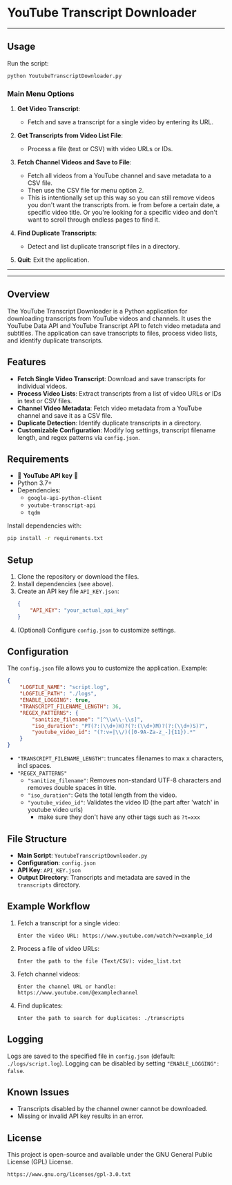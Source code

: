# YouTube Transcript Downloader

---

## Usage
Run the script:
```bash
python YoutubeTranscriptDownloader.py
```

### Main Menu Options
1. **Get Video Transcript**:
    - Fetch and save a transcript for a single video by entering its URL.

2. **Get Transcripts from Video List File**:
    - Process a file (text or CSV) with video URLs or IDs.

3. **Fetch Channel Videos and Save to File**:
    - Fetch all videos from a YouTube channel and save metadata to a CSV file.
    - Then use the CSV file for menu option 2.
    - This is intentionally set up this way so you can still remove videos you don't want the transcripts from. ie from before a certain date, a specific video title. Or you're looking for a specific video and don't want to scroll through endless pages to find it.

4. **Find Duplicate Transcripts**:
    - Detect and list duplicate transcript files in a directory.

5. **Quit**: Exit the application.

---
---

## Overview
The YouTube Transcript Downloader is a Python application for downloading transcripts from YouTube videos and channels. It uses the YouTube Data API and YouTube Transcript API to fetch video metadata and subtitles. The application can save transcripts to files, process video lists, and identify duplicate transcripts.

## Features
- **Fetch Single Video Transcript**: Download and save transcripts for individual videos.
- **Process Video Lists**: Extract transcripts from a list of video URLs or IDs in text or CSV files.
- **Channel Video Metadata**: Fetch video metadata from a YouTube channel and save it as a CSV file.
- **Duplicate Detection**: Identify duplicate transcripts in a directory.
- **Customizable Configuration**: Modify log settings, transcript filename length, and regex patterns via `config.json`.

## Requirements
- 🚨 **YouTube API key** 🚨
- Python 3.7+
- Dependencies:
  - `google-api-python-client`
  - `youtube-transcript-api`
  - `tqdm`

Install dependencies with:
```bash
pip install -r requirements.txt
```

## Setup
1. Clone the repository or download the files.
2. Install dependencies (see above).
3. Create an API key file `API_KEY.json`:
   ```json
   {
       "API_KEY": "your_actual_api_key"
   }
   ```
4. (Optional) Configure `config.json` to customize settings.

## Configuration
The `config.json` file allows you to customize the application. Example:
```json
{
    "LOGFILE_NAME": "script.log",
    "LOGFILE_PATH": "./logs",
    "ENABLE_LOGGING": true,
    "TRANSCRIPT_FILENAME_LENGTH": 36,
    "REGEX_PATTERNS": {
        "sanitize_filename": "[^\\w\\-\\s]",
        "iso_duration": "PT(?:(\\d+)H)?(?:(\\d+)M)?(?:(\\d+)S)?",
        "youtube_video_id": "(?:v=|\\/)([0-9A-Za-z_-]{11}).*"
    }
}
```
- `"TRANSCRIPT_FILENAME_LENGTH"`: truncates filenames to max x characters, incl spaces.
- `"REGEX_PATTERNS"`
    - `"sanitize_filename"`: Removes non-standard UTF-8 characters and removes double spaces in title.
    - `"iso_duration"`: Gets the total length from the video.
    - `"youtube_video_id"`: Validates the video ID (the part after 'watch' in youtube video urls)
        - make sure they don't have any other tags such as `?t=xxx`



## File Structure
- **Main Script**: `YoutubeTranscriptDownloader.py`
- **Configuration**: `config.json`
- **API Key**: `API_KEY.json`
- **Output Directory**: Transcripts and metadata are saved in the `transcripts` directory.

## Example Workflow
1. Fetch a transcript for a single video:
   ```
   Enter the video URL: https://www.youtube.com/watch?v=example_id
   ```
2. Process a file of video URLs:
   ```
   Enter the path to the file (Text/CSV): video_list.txt
   ```
3. Fetch channel videos:
   ```
   Enter the channel URL or handle: https://www.youtube.com/@examplechannel
   ```
4. Find duplicates:
   ```
   Enter the path to search for duplicates: ./transcripts
   ```

## Logging
Logs are saved to the specified file in `config.json` (default: `./logs/script.log`). Logging can be disabled by setting `"ENABLE_LOGGING": false`.

## Known Issues
- Transcripts disabled by the channel owner cannot be downloaded.
- Missing or invalid API key results in an error.

## License
This project is open-source and available under the GNU General Public License (GPL) License.

```plaintext
https://www.gnu.org/licenses/gpl-3.0.txt
```
